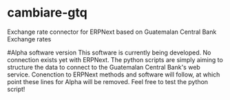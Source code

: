 # cambiare-gtq
Exchange rate connector for ERPNext based on Guatemalan Central Bank Exchange rates

#Alpha software version
This software is currently being developed. No connection exists yet with ERPNext.
The python scripts are simply aiming to structure the data to connect to the Guatemalan Central Bank's
web service.
Conenction to ERPNext methods and software will follow, at which point these lines for Alpha
will be removed.
Feel free to test the python script!
